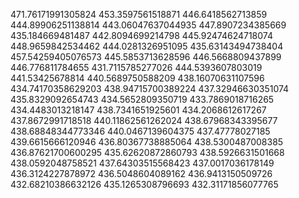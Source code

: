 471.76171991305824
453.3597561518871
446.6418562713859
444.89906251138814
443.06047637044935
447.8907234385669
435.184669481487
442.8094699214798
445.92474624718074
448.9659842534462
444.0281326951095
435.63143494738404
457.54259405076573
445.5853713628596
446.5668809437899
446.776811784655
431.7115785277026
444.5393607803019
441.53425678814
440.5689750588209
438.16070631107596
434.74170358629203
438.94715700389224
437.32946630351074
435.8329092654743
434.5652809350719
433.7869018716265
434.4483013218147
438.7341651925601
434.2068612617267
437.8672991718518
440.11862561262024
438.67968343395677
438.68848344773346
440.0467139604375
437.47778027185
439.6615666120946
436.80367738885064
438.5300487008385
436.87621700600295
435.62620872860793
438.5926631501668
438.0592048758521
437.64303515568423
437.0017036178149
436.3124227878972
436.5048604089162
436.9413150509726
432.68210386632126
435.1265308796693
432.31171856077765